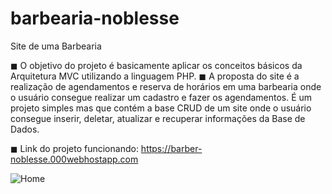 # barbearia-noblesse
 Site de uma Barbearia

◼ O objetivo do projeto é basicamente aplicar os conceitos básicos da Arquitetura MVC utilizando a linguagem PHP.
◼ A proposta do site é a realização de agendamentos e reserva de horários em uma barbearia onde o usuário consegue realizar um cadastro e fazer os agendamentos. É um projeto simples mas que contém a base CRUD de um site onde o usuário consegue inserir, deletar, atualizar e recuperar informações da Base de Dados. 

◼ Link do projeto funcionando: https://barber-noblesse.000webhostapp.com

<img src='https://i.imgur.com/hDPn8zG.png' alt='Home'>

